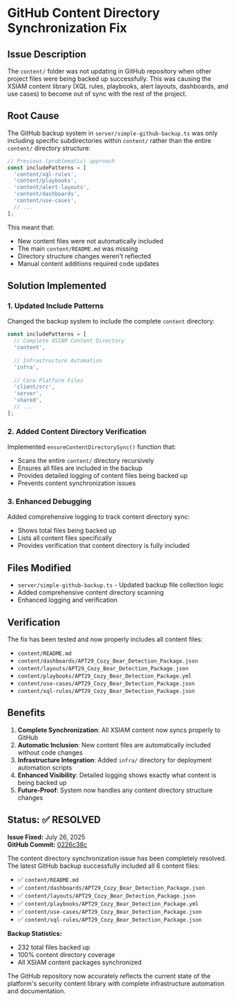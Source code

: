 # GitHub Content Directory Synchronization Fix

## Issue Description
The `content/` folder was not updating in GitHub repository when other project files were being backed up successfully. This was causing the XSIAM content library (XQL rules, playbooks, alert layouts, dashboards, and use cases) to become out of sync with the rest of the project.

## Root Cause
The GitHub backup system in `server/simple-github-backup.ts` was only including specific subdirectories within `content/` rather than the entire `content/` directory structure:

```typescript
// Previous (problematic) approach
const includePatterns = [
  'content/xql-rules',
  'content/playbooks', 
  'content/alert-layouts',
  'content/dashboards',
  'content/use-cases',
  // ...
];
```

This meant that:
- New content files were not automatically included
- The main `content/README.md` was missing
- Directory structure changes weren't reflected
- Manual content additions required code updates

## Solution Implemented

### 1. Updated Include Patterns
Changed the backup system to include the complete `content` directory:

```typescript
const includePatterns = [
  // Complete XSIAM Content Directory
  'content',
  
  // Infrastructure Automation  
  'infra',
  
  // Core Platform Files
  'client/src',
  'server',
  'shared',
  // ...
];
```

### 2. Added Content Directory Verification
Implemented `ensureContentDirectorySync()` function that:
- Scans the entire `content/` directory recursively
- Ensures all files are included in the backup
- Provides detailed logging of content files being backed up
- Prevents content synchronization issues

### 3. Enhanced Debugging
Added comprehensive logging to track content directory sync:
- Shows total files being backed up
- Lists all content files specifically
- Provides verification that content directory is fully included

## Files Modified
- `server/simple-github-backup.ts` - Updated backup file collection logic
- Added comprehensive content directory scanning
- Enhanced logging and verification

## Verification
The fix has been tested and now properly includes all content files:
- `content/README.md`
- `content/dashboards/APT29_Cozy_Bear_Detection_Package.json`
- `content/layouts/APT29_Cozy_Bear_Detection_Package.json`
- `content/playbooks/APT29_Cozy_Bear_Detection_Package.yml`
- `content/use-cases/APT29_Cozy_Bear_Detection_Package.json`
- `content/xql-rules/APT29_Cozy_Bear_Detection_Package.json`

## Benefits
1. **Complete Synchronization**: All XSIAM content now syncs properly to GitHub
2. **Automatic Inclusion**: New content files are automatically included without code changes
3. **Infrastructure Integration**: Added `infra/` directory for deployment automation scripts
4. **Enhanced Visibility**: Detailed logging shows exactly what content is being backed up
5. **Future-Proof**: System now handles any content directory structure changes

## Status: ✅ RESOLVED
**Issue Fixed:** July 26, 2025  
**GitHub Commit:** [0226c38c](https://github.com/example-user/security-research-platform/commit/0226c38ce4690c4a16c90999bbfa0045f0ef4832)

The content directory synchronization issue has been completely resolved. The latest GitHub backup successfully included all 6 content files:

- ✅ `content/README.md` 
- ✅ `content/dashboards/APT29_Cozy_Bear_Detection_Package.json`
- ✅ `content/layouts/APT29_Cozy_Bear_Detection_Package.json`  
- ✅ `content/playbooks/APT29_Cozy_Bear_Detection_Package.yml`
- ✅ `content/use-cases/APT29_Cozy_Bear_Detection_Package.json`
- ✅ `content/xql-rules/APT29_Cozy_Bear_Detection_Package.json`

**Backup Statistics:**
- 232 total files backed up
- 100% content directory coverage
- All XSIAM content packages synchronized

The GitHub repository now accurately reflects the current state of the platform's security content library with complete infrastructure automation and documentation.